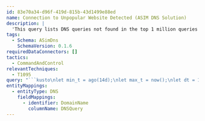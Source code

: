 ```yaml
---
id: 83e70a34-d96f-419d-815b-43d1499e88ed
name: Connection to Unpopular Website Detected (ASIM DNS Solution)
description: |
  'This query lists DNS queries not found in the top 1 million queries in the past 14 days. Please note: To enhance performance, this query uses summarized data if available.'
tags:
  - Schema: ASimDns
    SchemaVersion: 0.1.6
requiredDataConnectors: []
tactics:
  - CommandAndControl
relevantTechniques:
  - T1095
query: "```kusto\nlet min_t = ago(14d);\nlet max_t = now();\nlet dt = 1d;\n// calculate avg. eps(events per second)\nlet eps = materialize (_Im_Dns\n  | project TimeGenerated\n  | where TimeGenerated > ago(5m)\n  | count\n  | extend Count = Count / 300);\nlet maxSummarizedTime = toscalar (\n  union isfuzzy=true \n      (\n      DNS_Summarized_Logs_ip_CL \n      | where EventTime_t >= min_t\n      | summarize max_TimeGenerated=max(EventTime_t)\n      | extend max_TimeGenerated = datetime_add('hour', 1, max_TimeGenerated)\n      ),\n      (\n      print(min_t)\n      | project max_TimeGenerated = print_0\n      )\n  | summarize maxTimeGenerated = max(max_TimeGenerated) \n  );\nlet summarizationexist = materialize(\n  union isfuzzy=true \n      (\n      DNS_Summarized_Logs_ip_CL\n      | where EventTime_t > ago(1d) \n      | project v = int(2)\n      ),\n      (\n      print int(1) \n      | project v = print_0\n      )\n  | summarize maxv = max(v)\n  | extend sumexist = (maxv > 1)\n  );\n  let allData = ( union isfuzzy=true\n      (\n      (datatable(exists: int, sumexist: bool)[1, false]\n      | where toscalar(eps) > 1000\n      | join (summarizationexist) on sumexist)\n      | join (\n          _Im_Dns(starttime=todatetime(ago(2d)), endtime=ago(dt))\n          | where TimeGenerated > maxSummarizedTime\n          | summarize Count=count() by DnsQuery\n          | top 1000000 by Count\n          | summarize TopOneMillionDNSQuery=make_list(DnsQuery,1000000)\n          | extend exists=int(1)\n          )\n          on exists\n      | project-away exists, maxv, sum*\n      ),\n      (\n      (datatable(exists: int, sumexist: bool)[1, false]\n      | where toscalar(eps) between (501 .. 1000)\n      | join (summarizationexist) on sumexist)\n      | join (\n          _Im_Dns(starttime=todatetime(ago(3d)), endtime=ago(dt))\n          | where TimeGenerated > maxSummarizedTime\n          | summarize Count=count() by DnsQuery\n          | top 1000000 by Count\n          | summarize TopOneMillionDNSQuery=make_list(DnsQuery,1000000)\n          | extend exists=int(1)\n          )\n          on exists\n      | project-away exists, maxv, sum*\n      ),\n      (\n      (datatable(exists: int, sumexist: bool)[1, false]\n      | where toscalar(eps) <= 500\n      | join (summarizationexist) on sumexist)\n      | join (\n          _Im_Dns(starttime=todatetime(ago(4d)), endtime=ago(dt))\n          | where TimeGenerated > maxSummarizedTime\n          | summarize Count=count() by DnsQuery\n          | top 1000000 by Count\n          | summarize TopOneMillionDNSQuery=make_list(DnsQuery,1000000)\n          | extend exists=int(1)\n          )\n          on exists\n      | project-away exists, maxv, sum*\n      ),\n      (\n      DNS_Summarized_Logs_ip_CL\n      | where EventTime_t between (min_t .. ago(dt)) and isnotempty(DnsQuery_s)\n      | project-rename\n          DnsQuery=DnsQuery_s,\n          Count=count__d\n      | extend Count = toint(Count)\n      | summarize TotalCount=toint(sum(Count)) by DnsQuery\n      | top 1000000 by TotalCount\n      | summarize TopOneMillionDNSQuery=make_list(DnsQuery,1000000)\n      )\n      );\n_Im_Dns(starttime=ago(dt),endtime=now())\n| summarize Count=count() by DnsQuery\n| where isnotempty(DnsQuery) and DnsQuery !in (allData)\n| extend DNS_0_DomainName = DnsQuery\n```"
entityMappings:
  - entityType: DNS
    fieldMappings:
      - identifier: DomainName
        columnName: DNSQuery
---
```


